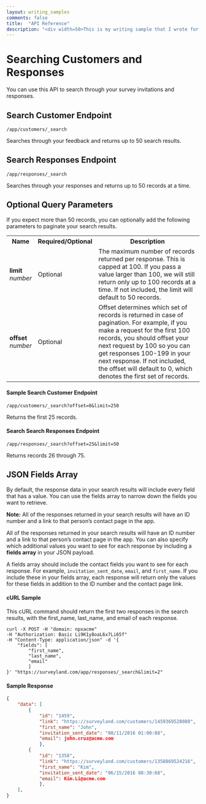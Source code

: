 ```yaml
---
layout: writing_samples
comments: false
title:  "API Reference"
description: "<div width=50>This is my writing sample that I wrote for my writing bonk <b>bonk</b></div>"
---
```


# Searching Customers and Responses
You can use this API to search through your survey invitations and responses.

## Search Customer Endpoint
```curl
/app/customers/_search
```
Searches through your feedback and returns up to 50 search results.

## Search Responses Endpoint
```
/app/responses/_search
```
Searches through your responses and returns up to 50 records at a time.

## Optional Query Parameters
If you expect more than 50 records, you can optionally add the following parameters to paginate your search results.


<table class="table">
   <tr>
      <th>Name</th>
      <th>Required/Optional</th>
      <th>Description</th>
   </tr>
   <tr>
      <td>
         <strong>limit</strong>
         <br><em>number</em>
      </td>
      <td>
         Optional
      </td>
      <td>
         The maximum number of records returned per response. This is capped at 100. If you pass a value larger than 100, we will still return only up to 100 records at a time.  If not included, the limit will default to 50 records.
      </td>
    </tr>
    <tr>
       <td>
          <strong>offset</strong>
          <br><em>number</em>
       </td>
       <td>
          Optional
       </td>
       <td>
          Offset determines which set of records is returned in case of pagination. For example, if you make a request for the first 100 records, you should offset your next request by 100 so you can get responses 100-199 in your next response.  If not included, the offset will default to 0, which denotes the first set of records.
       </td>
     </tr>
</table>


#### Sample Search Customer Endpoint
```
/app/customers/_search?offset=0&limit=250
```
Returns the first 25 records.

#### Search Search Responses Endpoint
```
/app/responses/_search?offset=25&limit=50
```
Returns records 26 through 75.


## JSON Fields Array
By default, the response data in your search results will include every field that has a value. You can use the fields array to narrow down the fields you want to retrieve.

**Note:** All of the responses returned in your search results will have an ID number and a link to that person’s contact page in the app.

All of the responses returned in your search results will have an ID number and a link to that person’s contact page in the app. You can also specify which additional values you want to see for each response by including  a **fields array** in your JSON payload.

A fields array should include the contact fields you want to see for each response. For example, ```invitation_sent_date```, ```email```, and ```first_name```. If you include these in your fields array, each response will return only the values for these fields in addition to the ID number and the contact page link.

#### cURL Sample
This cURL command should return the first two responses in the search results, with the first_name, last_name, and email of each response.

```curl
curl -X POST -H "domain: npxacme" 
-H "Authorization: Basic Li9K1y8oaL6x7Li65f" 
-H "Content-Type: application/json" -d '{
    "fields": [
        "first_name",
        "last_name",
        "email"
        ]
}' "https://surveyland.com/app/responses/_search&limit=2"
```

#### Sample Response

```json
{
    "data": [
        {
            "id": "1459",
            "link": "https://surveyland.com/customers/1459369528080",
            "first_name": "John",
            "invitation_sent_date": "08/11/2016 01:00:08",
            "email": john.cruz@acme.com
            },
        {
            "id": "1358",
            "link": "https://surveyland.com/customers/1358869524216",
            "first_name": "Kim",
            "invitation_sent_date": "06/15/2016 08:30:68",
            "email": Kim.Li@acme.com
            },
    ],
}
```
